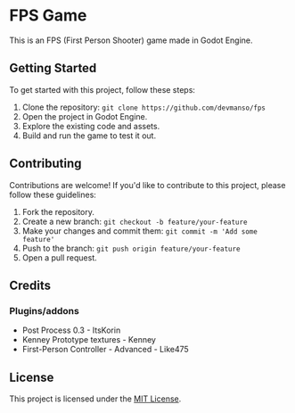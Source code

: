 # FPS Game

This is an FPS (First Person Shooter) game made in Godot Engine.

## Getting Started

To get started with this project, follow these steps:

1. Clone the repository: `git clone https://github.com/devmanso/fps`
2. Open the project in Godot Engine.
3. Explore the existing code and assets.
4. Build and run the game to test it out.

## Contributing

Contributions are welcome! If you'd like to contribute to this project, please follow these guidelines:

1. Fork the repository.
2. Create a new branch: `git checkout -b feature/your-feature`
3. Make your changes and commit them: `git commit -m 'Add some feature'`
4. Push to the branch: `git push origin feature/your-feature`
5. Open a pull request.

## Credits

### Plugins/addons

- Post Process 0.3 - ItsKorin
- Kenney Prototype textures - Kenney
- First-Person Controller - Advanced - Like475

## License

This project is licensed under the [MIT License](LICENSE).

